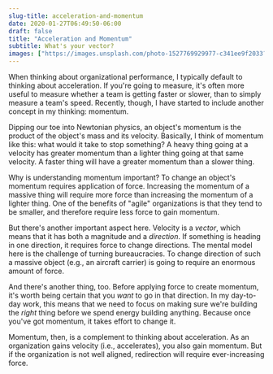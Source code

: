 ```yaml
---
slug-title: acceleration-and-momentum
date: 2020-01-27T06:49:50-06:00
draft: false
title: "Acceleration and Momentum"
subtitle: What's your vector?
images: ["https://images.unsplash.com/photo-1527769929977-c341ee9f2033?ixlib=rb-1.2.1&ixid=eyJhcHBfaWQiOjEyMDd9&auto=format&fit=crop&w=668&q=80"] 
---
```


When thinking about organizational performance, I typically default to thinking about acceleration. If you're going to measure, it's often more useful to measure whether a team is getting faster or slower, than to simply measure a team's speed. Recently, though, I have started to include another concept in my thinking: momentum.

Dipping our toe into Newtonian physics, an object's momentum is the product of the object's mass and its velocity. Basically, I think of momentum like this: what would it take to stop something? A heavy thing going at a velocity has greater momentum than a lighter thing going at that same velocity. A faster thing will have a greater momentum than a slower thing.

Why is understanding momentum important? To change an object's momentum requires application of force. Increasing the momentum of a massive thing will require more force than increasing the momentum of a lighter thing. One of the benefits of "agile" organizations is that they tend to be smaller, and therefore require less force to gain momentum.

But there's another important aspect here. Velocity is a *vector*, which means that it has both a magnitude and a *direction*. If something is heading in one direction, it requires force to change directions. The mental model here is the challenge of turning bureaucracies. To change direction of such a massive object (e.g., an aircraft carrier) is going to require an enormous amount of force.

And there's another thing, too. Before applying force to create momentum, it's worth being certain that you *want* to go in that direction. In my day-to-day work, this means that we need to focus on making sure we're building the *right* thing before we spend energy building anything. Because once you've got momentum, it takes effort to change it.

Momentum, then, is a complement to thinking about acceleration. As an organization gains velocity (i.e., accelerates), you also gain momentum. But if the organization is not well aligned, redirection will require ever-increasing force.
